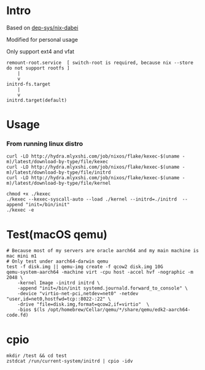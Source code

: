# Intro
Based on [dep-sys/nix-dabei](https://github.com/dep-sys/nix-dabei/)

Modified for personal usage

Only support ext4 and vfat
```
remount-root.service  [ switch-root is required, because nix --store do not support rootfs ]
    |
    v
initrd-fs.target
    |
    v
initrd.target(default)
```
# Usage
### From running linux distro
```
curl -LO http://hydra.mlyxshi.com/job/nixos/flake/kexec-$(uname -m)/latest/download-by-type/file/kexec 
curl -LO http://hydra.mlyxshi.com/job/nixos/flake/kexec-$(uname -m)/latest/download-by-type/file/initrd
curl -LO http://hydra.mlyxshi.com/job/nixos/flake/kexec-$(uname -m)/latest/download-by-type/file/kernel

chmod +x ./kexec
./kexec --kexec-syscall-auto --load ./kernel --initrd=./initrd  --append "init=/bin/init"
./kexec -e
```

# Test(macOS qemu)

```
# Because most of my servers are oracle aarch64 and my main machine is mac mini m1 
# Only test under aarch64-darwin qemu
test -f disk.img || qemu-img create -f qcow2 disk.img 10G
qemu-system-aarch64 -machine virt -cpu host -accel hvf -nographic -m 2048 \
    -kernel Image -initrd initrd \
    -append "init=/bin/init systemd.journald.forward_to_console" \
    -device "virtio-net-pci,netdev=net0" -netdev "user,id=net0,hostfwd=tcp::8022-:22" \
    -drive "file=disk.img,format=qcow2,if=virtio"  \
    -bios $(ls /opt/homebrew/Cellar/qemu/*/share/qemu/edk2-aarch64-code.fd)
```

# cpio
```
mkdir /test && cd test
zstdcat /run/current-system/initrd | cpio -idv 
```